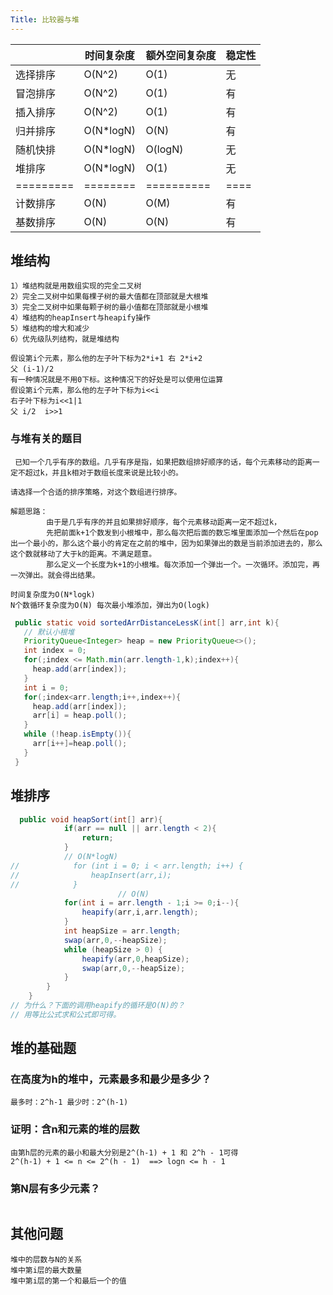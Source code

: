 ```yaml
---
Title: 比较器与堆
---
```


|           | 时间复杂度 | 额外空间复杂度 | 稳定性 |
| --------- | ---------- | -------------- | ------ |
| 选择排序  | O(N^2)     | O(1)           | 无     |
| 冒泡排序  | O(N^2)     | O(1)           | 有     |
| 插入排序  | O(N^2)     | O(1)           | 有     |
| 归并排序  | O(N*logN)  | O(N)           | 有     |
| 随机快排  | O(N*logN)  | O(logN)        | 无     |
| 堆排序    | O(N*logN)  | O(1)           | 无     |
| ========= | ========   | ==========     | ====   |
| 计数排序  | O(N)       | O(M)           | 有     |
| 基数排序  | O(N)       | O(N)           | 有     |

## 堆结构

```
1）堆结构就是用数组实现的完全二叉树
2）完全二叉树中如果每棵子树的最大值都在顶部就是大根堆
3）完全二叉树中如果每颗子树的最小值都在顶部就是小根堆
4）堆结构的heapInsert与heapify操作
5）堆结构的增大和减少
6）优先级队列结构，就是堆结构
```

```
假设第i个元素，那么他的左子叶下标为2*i+1 右 2*i+2
父 (i-1)/2
有一种情况就是不用0下标。这种情况下的好处是可以使用位运算
假设第i个元素，那么他的左子叶下标为i<<i
右子叶下标为i<<1|1
父 i/2  i>>1
```

### 与堆有关的题目

```
 已知一个几乎有序的数组。几乎有序是指，如果把数组排好顺序的话，每个元素移动的距离一定不超过k，并且k相对于数组长度来说是比较小的。
 
请选择一个合适的排序策略，对这个数组进行排序。
```

```
解题思路：
		由于是几乎有序的并且如果排好顺序，每个元素移动距离一定不超过k，
		先把前面k+1个数发到小根堆中，那么每次把后面的数忘堆里面添加一个然后在pop出一个最小的，那么这个最小的肯定在之前的堆中，因为如果弹出的数是当前添加进去的，那么这个数就移动了大于k的距离。不满足题意。
		那么定义一个长度为k+1的小根堆。每次添加一个弹出一个。一次循环。添加完，再一次弹出。就会得出结果。

时间复杂度为O(N*logk) 
N个数循环复杂度为O(N) 每次最小堆添加，弹出为O(logk)
```

```java
 public static void sortedArrDistanceLessK(int[] arr,int k){
   // 默认小根堆
   PriorityQueue<Integer> heap = new PriorityQueue<>();
   int index = 0;
   for(;index <= Math.min(arr.length-1,k);index++){
     heap.add(arr[index]);
   }
   int i = 0;
   for(;index<arr.length;i++,index++){
     heap.add(arr[index]);
     arr[i] = heap.poll();
   }
   while (!heap.isEmpty()){
     arr[i++]=heap.poll();
   }
 }
```

## 堆排序

```java
  public void heapSort(int[] arr){
            if(arr == null || arr.length < 2){
                return;
            }
            // O(N*logN)
//            for (int i = 0; i < arr.length; i++) {
//                heapInsert(arr,i);
//            }
						// O(N)
            for(int i = arr.length - 1;i >= 0;i--){
                heapify(arr,i,arr.length);
            }
            int heapSize = arr.length;
            swap(arr,0,--heapSize);
            while (heapSize > 0) {
                heapify(arr,0,heapSize);
                swap(arr,0,--heapSize);
            }
        }
    }
// 为什么？下面的调用heapify的循环是O(N)的？
// 用等比公式求和公式即可得。
```



## 堆的基础题

### 在高度为h的堆中，元素最多和最少是多少？

```
最多时：2^h-1 最少时：2^(h-1)
```

### 证明：含n和元素的堆的层数

```
由第h层的元素的最小和最大分别是2^(h-1) + 1 和 2^h - 1可得
2^(h-1) + 1 <= n <= 2^(h - 1)  ==> logn <= h - 1
```

### 第N层有多少元素？

```

```



## 其他问题

```
堆中的层数与N的关系
堆中第i层的最大数量
堆中第i层的第一个和最后一个的值
```

